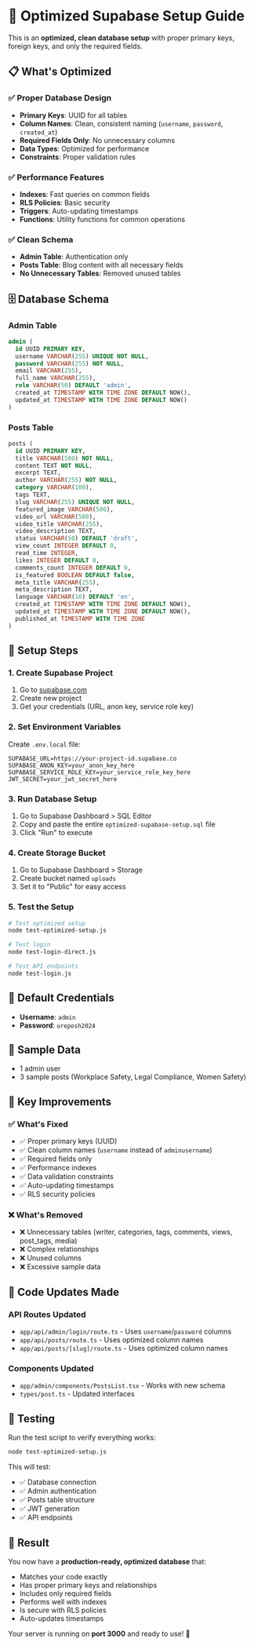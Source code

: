 # 🚀 Optimized Supabase Setup Guide

This is an **optimized, clean database setup** with proper primary keys, foreign keys, and only the required fields.

## 📋 What's Optimized

### ✅ **Proper Database Design**
- **Primary Keys**: UUID for all tables
- **Column Names**: Clean, consistent naming (`username`, `password`, `created_at`)
- **Required Fields Only**: No unnecessary columns
- **Data Types**: Optimized for performance
- **Constraints**: Proper validation rules

### ✅ **Performance Features**
- **Indexes**: Fast queries on common fields
- **RLS Policies**: Basic security
- **Triggers**: Auto-updating timestamps
- **Functions**: Utility functions for common operations

### ✅ **Clean Schema**
- **Admin Table**: Authentication only
- **Posts Table**: Blog content with all necessary fields
- **No Unnecessary Tables**: Removed unused tables

## 🗄️ Database Schema

### Admin Table
```sql
admin (
  id UUID PRIMARY KEY,
  username VARCHAR(255) UNIQUE NOT NULL,
  password VARCHAR(255) NOT NULL,
  email VARCHAR(255),
  full_name VARCHAR(255),
  role VARCHAR(50) DEFAULT 'admin',
  created_at TIMESTAMP WITH TIME ZONE DEFAULT NOW(),
  updated_at TIMESTAMP WITH TIME ZONE DEFAULT NOW()
)
```

### Posts Table
```sql
posts (
  id UUID PRIMARY KEY,
  title VARCHAR(500) NOT NULL,
  content TEXT NOT NULL,
  excerpt TEXT,
  author VARCHAR(255) NOT NULL,
  category VARCHAR(100),
  tags TEXT,
  slug VARCHAR(255) UNIQUE NOT NULL,
  featured_image VARCHAR(500),
  video_url VARCHAR(500),
  video_title VARCHAR(255),
  video_description TEXT,
  status VARCHAR(50) DEFAULT 'draft',
  view_count INTEGER DEFAULT 0,
  read_time INTEGER,
  likes INTEGER DEFAULT 0,
  comments_count INTEGER DEFAULT 0,
  is_featured BOOLEAN DEFAULT false,
  meta_title VARCHAR(255),
  meta_description TEXT,
  language VARCHAR(10) DEFAULT 'en',
  created_at TIMESTAMP WITH TIME ZONE DEFAULT NOW(),
  updated_at TIMESTAMP WITH TIME ZONE DEFAULT NOW(),
  published_at TIMESTAMP WITH TIME ZONE
)
```

## 🚀 Setup Steps

### 1. Create Supabase Project
1. Go to [supabase.com](https://supabase.com)
2. Create new project
3. Get your credentials (URL, anon key, service role key)

### 2. Set Environment Variables
Create `.env.local` file:
```env
SUPABASE_URL=https://your-project-id.supabase.co
SUPABASE_ANON_KEY=your_anon_key_here
SUPABASE_SERVICE_ROLE_KEY=your_service_role_key_here
JWT_SECRET=your_jwt_secret_here
```

### 3. Run Database Setup
1. Go to Supabase Dashboard > SQL Editor
2. Copy and paste the entire `optimized-supabase-setup.sql` file
3. Click "Run" to execute

### 4. Create Storage Bucket
1. Go to Supabase Dashboard > Storage
2. Create bucket named `uploads`
3. Set it to "Public" for easy access

### 5. Test the Setup
```bash
# Test optimized setup
node test-optimized-setup.js

# Test login
node test-login-direct.js

# Test API endpoints
node test-login.js
```

## 🔑 Default Credentials
- **Username**: `admin`
- **Password**: `ureposh2024`

## 📝 Sample Data
- 1 admin user
- 3 sample posts (Workplace Safety, Legal Compliance, Women Safety)

## 🎯 Key Improvements

### ✅ **What's Fixed**
- ✅ Proper primary keys (UUID)
- ✅ Clean column names (`username` instead of `adminusername`)
- ✅ Required fields only
- ✅ Performance indexes
- ✅ Data validation constraints
- ✅ Auto-updating timestamps
- ✅ RLS security policies

### ❌ **What's Removed**
- ❌ Unnecessary tables (writer, categories, tags, comments, views, post_tags, media)
- ❌ Complex relationships
- ❌ Unused columns
- ❌ Excessive sample data

## 🔧 Code Updates Made

### API Routes Updated
- `app/api/admin/login/route.ts` - Uses `username`/`password` columns
- `app/api/posts/route.ts` - Uses optimized column names
- `app/api/posts/[slug]/route.ts` - Uses optimized column names

### Components Updated
- `app/admin/components/PostsList.tsx` - Works with new schema
- `types/post.ts` - Updated interfaces

## 🧪 Testing

Run the test script to verify everything works:
```bash
node test-optimized-setup.js
```

This will test:
- ✅ Database connection
- ✅ Admin authentication
- ✅ Posts table structure
- ✅ JWT generation
- ✅ API endpoints

## 🎉 Result

You now have a **production-ready, optimized database** that:
- Matches your code exactly
- Has proper primary keys and relationships
- Includes only required fields
- Performs well with indexes
- Is secure with RLS policies
- Auto-updates timestamps

Your server is running on **port 3000** and ready to use! 🚀 